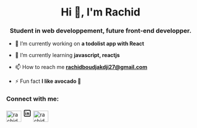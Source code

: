<h1 align="center">Hi 👋, I'm Rachid</h1>
<h3 align="center">Student in web developpement, future front-end developper.</h3>

- 🔭 I’m currently working on **a todolist app with React**

- 🌱 I’m currently learning **javascript, reactjs**

- 📫 How to reach me **rachidboudjakdji27@gmail.com**

- ⚡ Fun fact **I like avocado 🥑**

<h3 align="left">Connect with me:</h3>
<p align="left">
<a href="https://linkedin.com/in/rachidboudjakdji" target="blank"><img align="center" src="https://raw.githubusercontent.com/rahuldkjain/github-profile-readme-generator/master/src/images/icons/Social/linked-in-alt.svg" alt="rachidboudjakdji" height="30" width="40" /></a>
<a href="https://linkedin.com/in/rachidboudjakdji" target="blank"><svg xmlns="http://www.w3.org/2000/svg" class="icon icon-tabler icon-tabler-brand-linkedin" width="24" height="24" viewBox="0 0 24 24" stroke-width="2" stroke="currentColor" fill="none" stroke-linecap="round" stroke-linejoin="round">
   <path stroke="none" d="M0 0h24v24H0z" fill="none"></path>
   <rect x="4" y="4" width="16" height="16" rx="2"></rect>
   <line x1="8" y1="11" x2="8" y2="16"></line>
   <line x1="8" y1="8" x2="8" y2="8.01"></line>
   <line x1="12" y1="16" x2="12" y2="11"></line>
   <path d="M16 16v-3a2 2 0 0 0 -4 0"></path>
</svg></a>
<a href="https://www.behance.net/rachidboudj" target="blank"><img align="center" src="https://raw.githubusercontent.com/rahuldkjain/github-profile-readme-generator/master/src/images/icons/Social/behance.svg" alt="rachidboudj" height="30" width="40" /></a>
</p>
